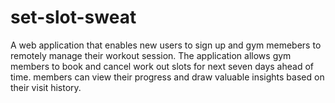 # set-slot-sweat
A web application that enables new users to sign up and gym memebers to remotely manage their workout session. The application allows gym members to book and cancel work out slots for next seven days ahead of time. members can view their progress and draw valuable insights based on their visit history.
